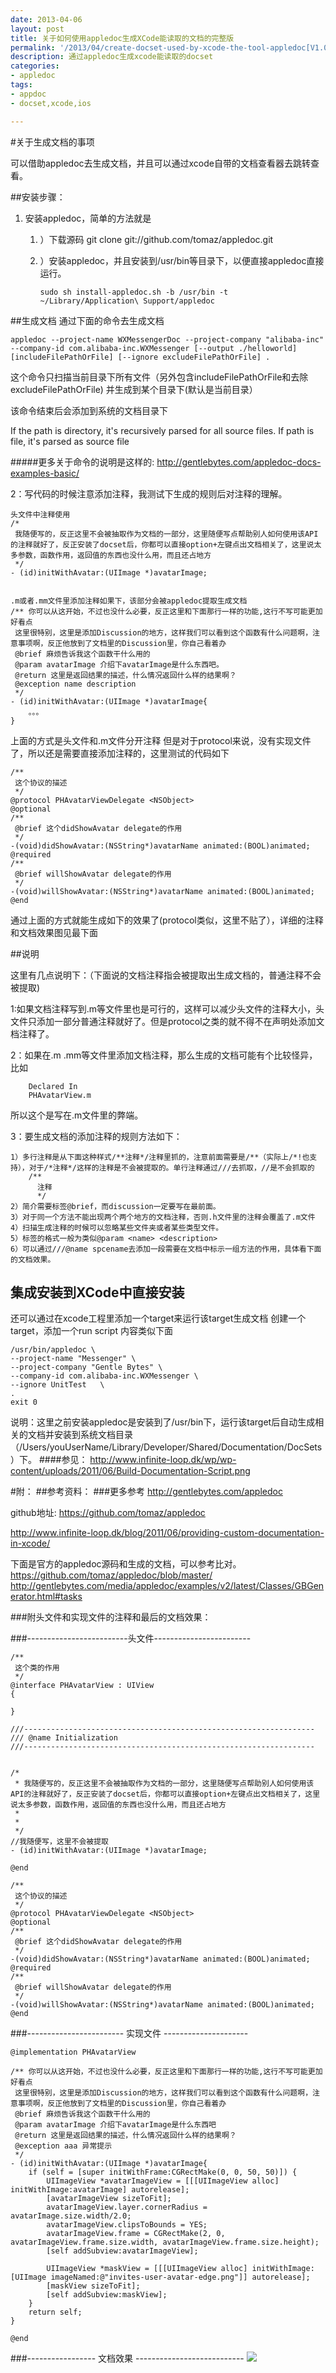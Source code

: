 ```yaml
---
date: 2013-04-06
layout: post
title: 关于如何使用appledoc生成XCode能读取的文档的完整版
permalink: '/2013/04/create-docset-used-by-xcode-the-tool-appledoc[V1.0].html'
description: 通过appledoc生成xcode能读取的docset
categories:
- appledoc
tags:
- appdoc
- docset,xcode,ios

---
```


#关于生成文档的事项


可以借助appledoc去生成文档，并且可以通过xcode自带的文档查看器去跳转查看。

##安装步骤：



1. 安装appledoc，简单的方法就是 

    1. ）下载源码 git clone git://github.com/tomaz/appledoc.git
    1. ）安装appledoc，并且安装到/usr/bin等目录下，以便直接appledoc直接运行。
    
        ```
        sudo sh install-appledoc.sh -b /usr/bin -t ~/Library/Application\ Support/appledoc
        ```
        
        
##生成文档
通过下面的命令去生成文档
```
appledoc --project-name WXMessengerDoc --project-company "alibaba-inc" --company-id com.alibaba-inc.WXMessenger [--output ./helloworld]  [includeFilePathOrFile] [--ignore excludeFilePathOrFile] .
```

这个命令只扫描当前目录下所有文件（另外包含includeFilePathOrFile和去除excludeFilePathOrFile) 并生成到某个目录下(默认是当前目录）

该命令结束后会添加到系统的文档目录下

If the path is directory, it's recursively parsed for all source files. If path is file, it's parsed as source file

#####更多关于命令的说明是这样的:
http://gentlebytes.com/appledoc-docs-examples-basic/


2：写代码的时候注意添加注释，我测试下生成的规则后对注释的理解。

```
头文件中注释使用
/*
 我随便写的，反正这里不会被抽取作为文档的一部分，这里随便写点帮助别人如何使用该API的注释就好了，反正安装了docset后，你都可以直接option+左键点出文档相关了，这里说太多参数，函数作用，返回值的东西也没什么用，而且还占地方
 */
- (id)initWithAvatar:(UIImage *)avatarImage;


.m或者.mm文件里添加注释如果下，该部分会被appledoc提取生成文档
/** 你可以从这开始，不过也没什么必要，反正这里和下面那行一样的功能,这行不写可能更加好看点
 这里很特别，这里是添加Discussion的地方，这样我们可以看到这个函数有什么问题啊，注意事项啊，反正他放到了文档里的Discussion里，你自己看着办
 @brief 麻烦告诉我这个函数干什么用的
 @param avatarImage 介绍下avatarImage是什么东西吧。
 @return 这里是返回结果的描述，什么情况返回什么样的结果啊？
 @exception name description
 */
- (id)initWithAvatar:(UIImage *)avatarImage{
	。。。
}
```
上面的方式是头文件和.m文件分开注释
但是对于protocol来说，没有实现文件了，所以还是需要直接添加注释的，这里测试的代码如下

```
/**
 这个协议的描述
 */
@protocol PHAvatarViewDelegate <NSObject>
@optional
/**
 @brief 这个didShowAvatar delegate的作用
 */
-(void)didShowAvatar:(NSString*)avatarName animated:(BOOL)animated;
@required
/**
 @brief willShowAvatar delegate的作用
 */
-(void)willShowAvatar:(NSString*)avatarName animated:(BOOL)animated;
@end
```
通过上面的方式就能生成如下的效果了(protocol类似，这里不贴了），详细的注释和文档效果图见最下面


##说明

这里有几点说明下：（下面说的文档注释指会被提取出生成文档的，普通注释不会被提取)


1:如果文档注释写到.m等文件里也是可行的，这样可以减少头文件的注释大小，头文件只添加一部分普通注释就好了。但是protocol之类的就不得不在声明处添加文档注释了。

2：如果在.m .mm等文件里添加文档注释，那么生成的文档可能有个比较怪异，比如

		Declared In
		PHAvatarView.m
所以这个是写在.m文件里的弊端。

3：要生成文档的添加注释的规则方法如下：

	1）多行注释是从下面这种样式/**注释*/注释里抓的，注意前面需要是/**（实际上/*!也支持），对于/*注释*/这样的注释是不会被提取的。单行注释通过///去抓取，//是不会抓取的
		/**
		  注释
		  */
	2）简介需要标签@brief，而discussion一定要写在最前面。
	3）对于同一个方法不能出现两个两个地方的文档注释，否则.h文件里的注释会覆盖了.m文件
	4）扫描生成注释的时候可以忽略某些文件夹或者某些类型文件。
	5）标签的格式一般为类似@param <name> <description>
	6）可以通过///@name spcename去添加一段需要在文档中标示一组方法的作用，具体看下面的文档效果。


集成安装到XCode中直接安装
-----------------------------------------------------------------
还可以通过在xcode工程里添加一个target来运行该target生成文档
创建一个target，添加一个run script
内容类似下面
```
/usr/bin/appledoc \
--project-name "Messenger" \
--project-company "Gentle Bytes" \
--company-id com.alibaba-inc.WXMessenger \
--ignore UnitTest	\
.
exit 0
```
说明：这里之前安装appledoc是安装到了/usr/bin下，运行该target后自动生成相关的文档并安装到系统文档目录（/Users/youUserName/Library/Developer/Shared/Documentation/DocSets）下。
####参见：
http://www.infinite-loop.dk/wp/wp-content/uploads/2011/06/Build-Documentation-Script.png

#附：
##参考资料：
###更多参考
http://gentlebytes.com/appledoc

github地址: https://github.com/tomaz/appledoc

http://www.infinite-loop.dk/blog/2011/06/providing-custom-documentation-in-xcode/

下面是官方的appledoc源码和生成的文档，可以参考比对。
https://github.com/tomaz/appledoc/blob/master/
http://gentlebytes.com/media/appledoc/examples/v2/latest/Classes/GBGenerator.html#tasks










###附头文件和实现文件的注释和最后的文档效果：

###-------------------------头文件------------------------

```
/** 
 这个类的作用
 */
@interface PHAvatarView : UIView
{
    
}

///-----------------------------------------------------------------
/// @name Initialization 
///-----------------------------------------------------------------


/*
 * 我随便写的，反正这里不会被抽取作为文档的一部分，这里随便写点帮助别人如何使用该API的注释就好了，反正安装了docset后，你都可以直接option+左键点出文档相关了，这里说太多参数，函数作用，返回值的东西也没什么用，而且还占地方
 *
 *
 */
//我随便写，这里不会被提取
- (id)initWithAvatar:(UIImage *)avatarImage;

@end

/**
 这个协议的描述
 */
@protocol PHAvatarViewDelegate <NSObject>
@optional
/**
 @brief 这个didShowAvatar delegate的作用
 */
-(void)didShowAvatar:(NSString*)avatarName animated:(BOOL)animated;
@required
/**
 @brief willShowAvatar delegate的作用
 */
-(void)willShowAvatar:(NSString*)avatarName animated:(BOOL)animated;
@end
```

###------------------------    实现文件    ---------------------

```
@implementation PHAvatarView

/** 你可以从这开始，不过也没什么必要，反正这里和下面那行一样的功能,这行不写可能更加好看点
 这里很特别，这里是添加Discussion的地方，这样我们可以看到这个函数有什么问题啊，注意事项啊，反正他放到了文档里的Discussion里，你自己看着办
 @brief 麻烦告诉我这个函数干什么用的
 @param avatarImage 介绍下avatarImage是什么东西吧
 @return 这里是返回结果的描述，什么情况返回什么样的结果啊？
 @exception aaa 异常提示
 */
- (id)initWithAvatar:(UIImage *)avatarImage{
    if (self = [super initWithFrame:CGRectMake(0, 0, 50, 50)]) {
        UIImageView *avatarImageView = [[[UIImageView alloc] initWithImage:avatarImage] autorelease];
        [avatarImageView sizeToFit];
        avatarImageView.layer.cornerRadius = avatarImage.size.width/2.0;
        avatarImageView.clipsToBounds = YES;
        avatarImageView.frame = CGRectMake(2, 0, avatarImageView.frame.size.width, avatarImageView.frame.size.height);
        [self addSubview:avatarImageView];

        UIImageView *maskView = [[[UIImageView alloc] initWithImage:[UIImage imageNamed:@"invites-user-avatar-edge.png"]] autorelease];
        [maskView sizeToFit];
        [self addSubview:maskView];
    }
    return self;
}

@end
```


###-----------------     文档效果     ---------------------------
<img src="http://yunpan.alibaba-inc.com/share/scan.do?info=8H2tK3INh&pInfo=8H2tK3INh&app_name=">